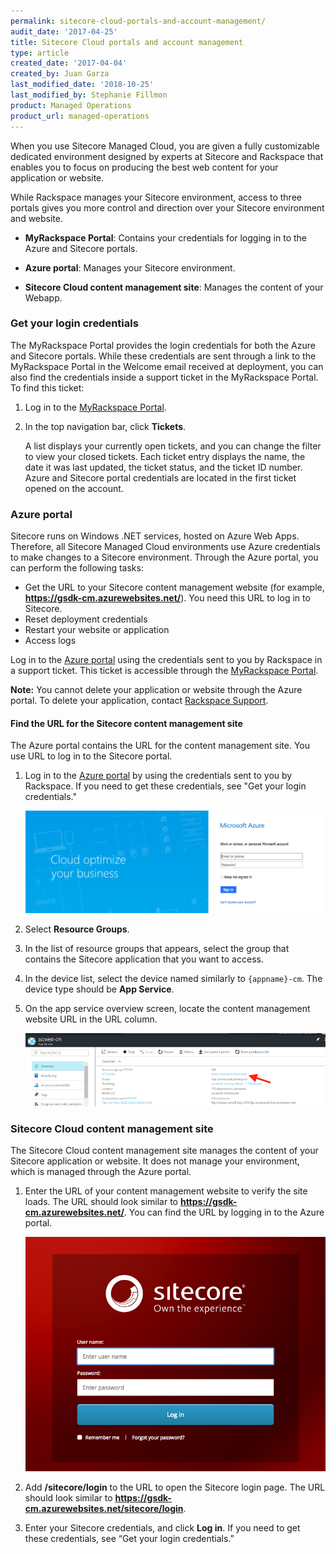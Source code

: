 ```yaml
---
permalink: sitecore-cloud-portals-and-account-management/
audit_date: '2017-04-25'
title: Sitecore Cloud portals and account management
type: article
created_date: '2017-04-04'
created_by: Juan Garza
last_modified_date: '2018-10-25'
last_modified_by: Stephanie Fillmon
product: Managed Operations
product_url: managed-operations
---
```


When you use Sitecore Managed Cloud, you are given a fully customizable dedicated environment designed by experts at Sitecore and Rackspace that enables you to focus on producing the best web content for your application or website.

While Rackspace manages your Sitecore environment, access to three portals gives you more control and direction over your Sitecore environment and website.

- **MyRackspace Portal**: Contains your credentials for logging in to the Azure and Sitecore portals.

- **Azure portal**: Manages your Sitecore environment.

- **Sitecore Cloud content management site**: Manages the content of your Webapp.

### Get your login credentials

The MyRackspace Portal provides the login credentials for both the Azure and Sitecore portals. While these credentials are sent through a link to the MyRackspace Portal in the Welcome email received at deployment, you can also find the credentials inside a support ticket in the MyRackspace Portal. To find this ticket:

1. Log in to the [MyRackspace Portal](https://login.rackspace.com/portal/).

2. In the top navigation bar, click **Tickets**.

    A list displays your currently open tickets, and you can change the filter to view your closed tickets. Each ticket entry displays the name, the date it was last updated, the ticket status, and the ticket ID number. Azure and Sitecore portal credentials are located in the first ticket opened on the account.

### Azure portal

Sitecore runs on Windows .NET services, hosted on Azure Web Apps. Therefore, all Sitecore Managed Cloud environments use Azure credentials to make changes to a Sitecore environment. Through the Azure portal, you can perform the following tasks:

- Get the URL to your Sitecore content management website (for example,  **https://gsdk-cm.azurewebsites.net/**). You need this URL to log in to Sitecore.
- Reset deployment credentials
- Restart your website or application
- Access logs

Log in to the [Azure portal](https://portal.azure.com/) using the credentials sent to you by Rackspace in a support ticket. This ticket is accessible through the [MyRackspace Portal](https://login.rackspace.com/portal/).

**Note:** You cannot delete your application or website through the Azure portal. To delete your application, contact [Rackspace Support](https://www.rackspace.com/en-us/information/contactus).

#### Find the URL for the Sitecore content management site

The Azure portal contains the URL for the content management site. You use URL  to log in to the Sitecore portal.

1. Log in to the [Azure portal](https://portal.azure.com/) by using the credentials sent to you by Rackspace. If you need to get these credentials, see "Get your login credentials."

   <img src="azure-login.png" alt=""  />   

2. Select **Resource Groups**.

3. In the list of resource groups that appears, select the group that contains the Sitecore application that you want to access.

4. In the device list, select the device named similarly to `{appname}-cm`. The device type should be **App Service**.

5. On the app service overview screen, locate the content management website URL in the URL column.

   <img src="cm-azure-url.png" alt=""  />   


### Sitecore Cloud content management site

The Sitecore Cloud content management site manages the content of your Sitecore application or website. It does not manage your environment, which is managed through the Azure portal.

1. Enter the URL of your content management website to verify the site loads. The URL should look similar to **https://gsdk-cm.azurewebsites.net/**. You can find the URL by logging in to the Azure portal.

   <img src="sitecore-login.png" alt=""  />   

2. Add **/sitecore/login** to the URL to open the Sitecore login page. The URL should look similar to **https://gsdk-cm.azurewebsites.net/sitecore/login**.

3. Enter your Sitecore credentials, and click **Log in**. If you need to get these credentials, see “Get your login credentials.”
